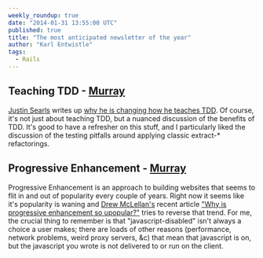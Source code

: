 ```yaml
---
weekly_roundup: true
date: "2014-01-31 13:55:00 UTC"
published: true
title: "The most anticipated newsletter of the year"
author: "Karl Entwistle"
tags:
  - Rails
---
```


## Teaching TDD - [Murray](/people/murray-steele)
[Justin Searls](https://twitter.com/searls) writes up [why he is changing how he teaches TDD](http://blog.testdouble.com/posts/2014-01-25-the-failures-of-intro-to-tdd.html).  Of course, it's not just about teaching TDD, but a nuanced discussion of the benefits of TDD.  It's good to have a refresher on this stuff, and I particularly liked the discussion of the testing pitfalls around applying classic extract-* refactorings.

## Progressive Enhancement - [Murray](/people/murray-steele)
Progressive Enhancement is an approach to building websites that seems to flit in and out of popularity every couple of years.  Right now it seems like it's popularity is waning and [Drew McLellan's](https://twitter.com/drewm) recent article ["Why is progressive enhancement so upopular?"](http://allinthehead.com/retro/367/why-is-progressive-enhancement-so-unpopular) tries to reverse that trend.  For me, the crucial thing to remember is that "javascript-disabled" isn't always a choice a user makes; there are loads of other reasons (performance, network problems, weird proxy servers, &c) that mean that javascript is on, but the javascript you wrote is not delivered to or run on the client.
